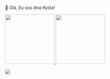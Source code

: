 👋 Olá, Eu sou Ana Kylza!

 <div>
  <a href="https://github.com/akylza">
  <img height="160em" widht="50%" bg_color="background-image: linear-gradient(210deg, #0090ff 0, #008aff 3.57%, #2083ff 7.14%, #677bff 10.71%, #8d72fe 14.29%, #aa68f3 17.86%, #c15de5 21.43%, #d452d5 25%, #e347c5 28.57%, #ef3cb3 32.14%, #f833a1 35.71%, #fe2d8e 39.29%, #ff2c7c 42.86%, #ff306a 46.43%, #ff3858 50%, #fb4246 53.57%, #f44d35 57.14%, #ec5722 60.71%, #e26105 64.29%, #d76b00 67.86%, #ca7300 71.43%, #bc7b00 75%, #ad8200 78.57%, #9d8900 82.14%, #8c8e00 85.71%, #7a9300 89.29%, #669700 92.86%, #4e9a00 96.43%, #2e9d03 100%)" src="https://github-readme-stats.vercel.app/api?username=akylza&show_icons=true&theme=buefy&include_all_commits=true&count_private=true"/>
  <img height="160em" widht="50%" src="https://github-readme-stats.vercel.app/api/top-langs/?username=akylza&layout=compact&langs_count=7&theme=buefy"/>
</div>

  <a href="https://www.linkedin.com/in/akylza" target="_blank"><img src="https://img.shields.io/badge/-LinkedIn-%230077B5?style=for-the-badge&logo=linkedin&logoColor=white" target="_blank"></a> 
